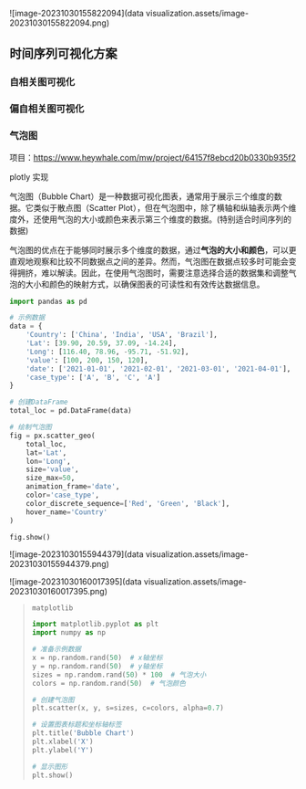 ![image-20231030155822094](data visualization.assets/image-20231030155822094.png)

## 时间序列可视化方案

### 自相关图可视化

### 偏自相关图可视化



### 气泡图

项目：https://www.heywhale.com/mw/project/64157f8ebcd20b0330b935f2

plotly 实现

气泡图（Bubble Chart）是一种数据可视化图表，通常用于展示三个维度的数据。它类似于散点图（Scatter Plot），但在气泡图中，除了横轴和纵轴表示两个维度外，还使用气泡的大小或颜色来表示第三个维度的数据。(特别适合时间序列的数据)

气泡图的优点在于能够同时展示多个维度的数据，通过**气泡的大小和颜色**，可以更直观地观察和比较不同数据点之间的差异。然而，气泡图在数据点较多时可能会变得拥挤，难以解读。因此，在使用气泡图时，需要注意选择合适的数据集和调整气泡的大小和颜色的映射方式，以确保图表的可读性和有效传达数据信息。

```python
import pandas as pd

# 示例数据
data = {
    'Country': ['China', 'India', 'USA', 'Brazil'],
    'Lat': [39.90, 20.59, 37.09, -14.24],
    'Long': [116.40, 78.96, -95.71, -51.92],
    'value': [100, 200, 150, 120],
    'date': ['2021-01-01', '2021-02-01', '2021-03-01', '2021-04-01'],
    'case_type': ['A', 'B', 'C', 'A']
}

# 创建DataFrame
total_loc = pd.DataFrame(data)

# 绘制气泡图
fig = px.scatter_geo(
    total_loc,
    lat='Lat',
    lon='Long',
    size='value',
    size_max=50,
    animation_frame='date',
    color='case_type',
    color_discrete_sequence=['Red', 'Green', 'Black'],
    hover_name='Country'
)

fig.show()
```



![image-20231030155944379](data visualization.assets/image-20231030155944379.png)

![image-20231030160017395](data visualization.assets/image-20231030160017395.png)

>  `matplotlib`
>
>  ```python
>  import matplotlib.pyplot as plt
>  import numpy as np
>  
>  # 准备示例数据
>  x = np.random.rand(50)  # x轴坐标
>  y = np.random.rand(50)  # y轴坐标
>  sizes = np.random.rand(50) * 100  # 气泡大小
>  colors = np.random.rand(50)  # 气泡颜色
>  
>  # 创建气泡图
>  plt.scatter(x, y, s=sizes, c=colors, alpha=0.7)
>  
>  # 设置图表标题和坐标轴标签
>  plt.title('Bubble Chart')
>  plt.xlabel('X')
>  plt.ylabel('Y')
>  
>  # 显示图形
>  plt.show()
>  ```
